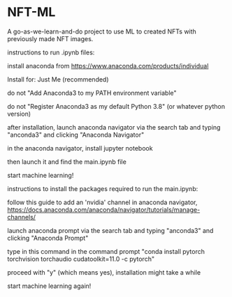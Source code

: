 # NFT-ML

A go-as-we-learn-and-do project to use ML to created NFTs with previously made NFT images.



instructions to run .ipynb files:

install anaconda from https://www.anaconda.com/products/individual

Install for: Just Me (recommended)

do not "Add Anaconda3 to my PATH environment variable" 

do not "Register Anaconda3 as my default Python 3.8" (or whatever python version)

after installation, launch anaconda navigator via the search tab and typing "anconda3" and clicking "Anaconda Navigator"

in the anaconda navigator, install jupyter notebook

then launch it and find the main.ipynb file

start machine learning!

instructions to install the packages required to run the main.ipynb:

follow this guide to add an 'nvidia' channel in anaconda navigator, https://docs.anaconda.com/anaconda/navigator/tutorials/manage-channels/

launch anaconda prompt via the search tab and typing "anconda3" and clicking "Anaconda Prompt"

type in this command in the command prompt "conda install pytorch torchvision torchaudio cudatoolkit=11.0 -c pytorch"

proceed with "y" (which means yes), installation might take a while

start machine learning again!


